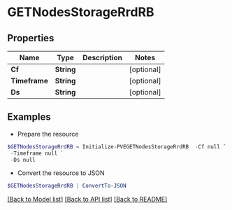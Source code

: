 # GETNodesStorageRrdRB
## Properties

Name | Type | Description | Notes
------------ | ------------- | ------------- | -------------
**Cf** | **String** |  | [optional] 
**Timeframe** | **String** |  | [optional] 
**Ds** | **String** |  | [optional] 

## Examples

- Prepare the resource
```powershell
$GETNodesStorageRrdRB = Initialize-PVEGETNodesStorageRrdRB  -Cf null `
 -Timeframe null `
 -Ds null
```

- Convert the resource to JSON
```powershell
$GETNodesStorageRrdRB | ConvertTo-JSON
```

[[Back to Model list]](../README.md#documentation-for-models) [[Back to API list]](../README.md#documentation-for-api-endpoints) [[Back to README]](../README.md)

